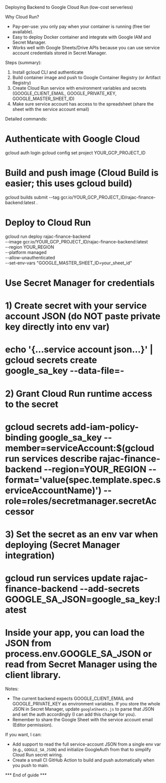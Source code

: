 Deploying Backend to Google Cloud Run (low-cost serverless)

Why Cloud Run?
- Pay-per-use: you only pay when your container is running (free tier available).
- Easy to deploy Docker container and integrate with Google IAM and Secret Manager.
- Works well with Google Sheets/Drive APIs because you can use service account credentials stored in Secret Manager.

Steps (summary):
1. Install gcloud CLI and authenticate
2. Build container image and push to Google Container Registry (or Artifact Registry)
3. Create Cloud Run service with environment variables and secrets (GOOGLE_CLIENT_EMAIL, GOOGLE_PRIVATE_KEY, GOOGLE_MASTER_SHEET_ID)
4. Make sure service account has access to the spreadsheet (share the sheet with the service account email)

Detailed commands:

# Authenticate with Google Cloud
gcloud auth login
gcloud config set project YOUR_GCP_PROJECT_ID

# Build and push image (Cloud Build is easier; this uses gcloud build)
gcloud builds submit --tag gcr.io/YOUR_GCP_PROJECT_ID/rajac-finance-backend:latest .

# Deploy to Cloud Run
gcloud run deploy rajac-finance-backend \
  --image gcr.io/YOUR_GCP_PROJECT_ID/rajac-finance-backend:latest \
  --region YOUR_REGION \
  --platform managed \
  --allow-unauthenticated \
  --set-env-vars "GOOGLE_MASTER_SHEET_ID=your_sheet_id"

# Use Secret Manager for credentials
# 1) Create secret with your service account JSON (do NOT paste private key directly into env var)
#    echo '{...service account json...}' | gcloud secrets create google_sa_key --data-file=-
# 2) Grant Cloud Run runtime access to the secret
#    gcloud secrets add-iam-policy-binding google_sa_key --member=serviceAccount:$(gcloud run services describe rajac-finance-backend --region=YOUR_REGION --format='value(spec.template.spec.serviceAccountName)') --role=roles/secretmanager.secretAccessor
# 3) Set the secret as an env var when deploying (Secret Manager integration)
#    gcloud run services update rajac-finance-backend --add-secrets GOOGLE_SA_JSON=google_sa_key:latest

# Inside your app, you can load the JSON from process.env.GOOGLE_SA_JSON or read from Secret Manager using the client library.

Notes:
- The current backend expects GOOGLE_CLIENT_EMAIL and GOOGLE_PRIVATE_KEY as environment variables. If you store the whole JSON in Secret Manager, update `googleSheets.js` to parse that JSON and set the auth accordingly (I can add this change for you).
- Remember to share the Google Sheet with the service account email (Editor permission).

If you want, I can:
- Add support to read the full service-account JSON from a single env var (e.g., `GOOGLE_SA_JSON`) and initialize GoogleAuth from that to simplify Cloud Run secret wiring.
- Create a small CI GitHub Action to build and push automatically when you push to main.

*** End of guide ***